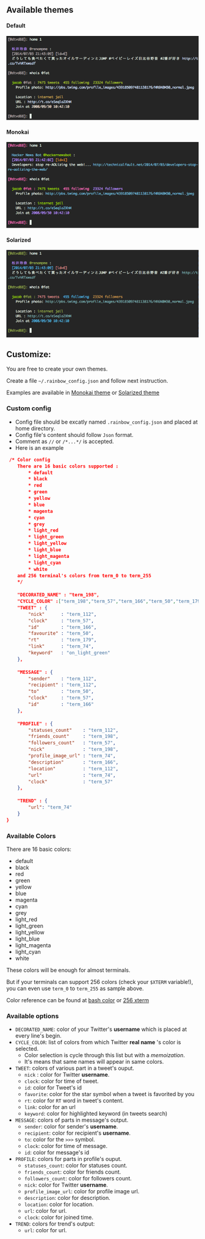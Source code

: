 ## Available themes
#### Default
![Default](./screenshot/themes/Default.png)
#### Monokai
![Monokai](./screenshot/themes/Monokai.png)
#### Solarized
![Solarized](./screenshot/themes/Solarized.png)

## Customize:
You are free to create your own themes.

Create a file `~/.rainbow_config.json` and follow next instruction.

Examples are available in 
[Monokai theme](https://github.com/DTVD/rainbowstream/blob/master/rainbowstream/colorset/monokai.json)
or
[Solarized theme](https://github.com/DTVD/rainbowstream/blob/master/rainbowstream/colorset/solarized.json)

### Custom config
 * Config file should be excatly named `.rainbow_config.json` and placed at home directory.
 * Config file's content should follow `Json` format.
 * Comment as `//` or `/*...*/` is accepted.
 * Here is an example

```json
 /* Color config
    There are 16 basic colors supported :
        * default
        * black
        * red
        * green
        * yellow
        * blue
        * magenta
        * cyan
        * grey
        * light_red
        * light_green
        * light_yellow
        * light_blue
        * light_magenta
        * light_cyan
        * white
    and 256 terminal's colors from term_0 to term_255
    */

    "DECORATED_NAME" : "term_198",
    "CYCLE_COLOR" :["term_198","term_57","term_166","term_50","term_179","term_74","term_112"],
    "TWEET" : {
        "nick"      : "term_112",
        "clock"     : "term_57",
        "id"        : "term_166",
        "favourite" : "term_50",
        "rt"        : "term_179",
        "link"      : "term_74",
        "keyword"   : "on_light_green"
    },

    "MESSAGE" : {
        "sender"    : "term_112",
        "recipient" : "term_112",
        "to"        : "term_50",
        "clock"     : "term_57",
        "id"        : "term_166"
    },

    "PROFILE" : {
        "statuses_count"    : "term_112",
        "friends_count"     : "term_198",
        "followers_count"   : "term_57",
        "nick"              : "term_198",
        "profile_image_url" : "term_74",
        "description"       : "term_166",
        "location"          : "term_112",
        "url"               : "term_74",
        "clock"             : "term_57"
    },

    "TREND" : {
        "url": "term_74"
    }
}
```

### Available Colors

There are 16 basic colors:
  * default
  * black
  * red
  * green
  * yellow
  * blue
  * magenta
  * cyan
  * grey
  * light_red
  * light_green
  * light_yellow
  * light_blue
  * light_magenta
  * light_cyan
  * white

These colors will be enough for almost terminals.

But if your terminals can support 256 colors (check your `$XTERM` variable!), 
you can even use `term_0` to `term_255` as sample above.

Color reference can be found at 
[bash color](http://misc.flogisoft.com/bash/tip_colors_and_formatting) or 
[256 xterm](http://www.calmar.ws/vim/256-xterm-24bit-rgb-color-chart.html)

### Available options
* `DECORATED_NAME`: color of your Twitter's __username__ which is placed at every line's begin.
* `CYCLE_COLOR`: list of colors from which Twitter __real name__ 's color is selected. 
  * Color selection is cycle through this list but with a _memoization_. 
  * It's means that same names will appear in same colors.
* `TWEET`: colors of various part in a tweet's ouput.
  * `nick` : color for Twitter __username__.
  * `clock`: color for time of tweet.
  * `id`: color for Tweet's id
  * `favorite`: color for the star symbol when a tweet is favorited by you
  * `rt`: color for `RT` word in tweet's content.
  * `link`: color for an url
  * `keyword`: color for highlighted keyword (in tweets search) 
* `MESSAGE`: colors of parts in message's output.
  * `sender`: color for sender's __username__.
  * `recipient`: color for recipient's __username__.
  * `to`: color for the `>>>` symbol.
  * `clock`: color for time of message.
  * `id`: color for message's id
* `PROFILE`: colors for parts in profile's ouput.
  * `statuses_count`: color for statuses count.
  * `friends_count`: color for friends count.
  * `followers_count`: color for followers count.
  * `nick`: color for Twitter __username__.
  * `profile_image_url`: color for profile image url.
  * `description`: color for description.
  * `location`: color for location.
  * `url`: color for url.
  * `clock`: color for joined time.
* `TREND`: colors for trend's output:
  * `url`: color for url.

